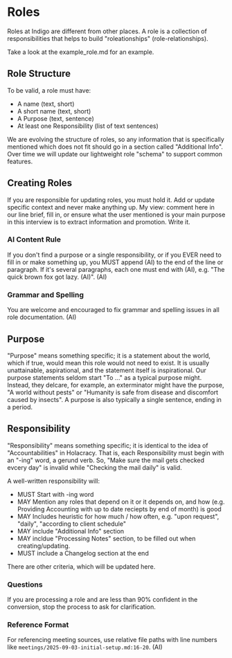 # Roles

Roles at Indigo are different from other places. A role is a collection of responsibilities that helps to build "roleationships" (role-relationships).

Take a look at the example_role.md for an example.

## Role Structure

To be valid, a role must have:

- A name (text, short)
- A short name (text, short)
- A Purpose (text, sentence)
- At least one Responsibility (list of text sentences)

We are evolving the structure of roles, so any information that is specifically mentioned which does not fit should go in a section called "Additional Info".  Over time we will update our lightweight role "schema" to support common features.

## Creating Roles

If you are responsible for updating roles, you must hold it. Add or update specific context and never make anything up. My view: comment here in our line brief, fill in, or ensure what the user mentioned is your main purpose in this interview is to extract information and promotion. Write it.

### AI Content Rule

If you don't find a purpose or a single responsibility, or if you EVER need to fill in or make something up, you MUST append (AI) to the end of the line or paragraph. If it's several paragraphs, each one must end with (AI), e.g. "The quick brown fox got lazy. (AI)". (AI)

### Grammar and Spelling

You are welcome and encouraged to fix grammar and spelling issues in all role documentation. (AI)

## Purpose

"Purpose" means something specific; it is a statement about the world, which if true, would mean this role would not need to exist. It is usually unattainable, aspirational, and the statement itself is inspirational.  Our purpose statements seldom start "To ..." as a typical purpose might. Instead, they delcare, for example, an exterminator might have the purpose, "A world without pests" or "Humanity is safe from disease and discomfort caused by insects". A purpose is also typically a single sentence, ending in a period.

## Responsibility

"Responsibility" means something specific; it is identical to the idea of "Accountabilities" in Holacracy. That is, each Responsibility must begin with an "-ing" word, a gerund verb.  So, "Make sure the mail gets checked evcery day" is invalid while "Checking the mail daily" is valid.

A well-written responsibility will:

- MUST Start with -ing word
- MAY Mention any roles that depend on it or it depends on, and how (e.g. Providing Accounting with up to date reciepts by end of month) is good
- MAY Includes heuristic for how much / how often, e.g. "upon request", "daily", "according to client schedule"
- MAY include "Additional Info" section
- MAY incldue "Processing Notes" section, to be filled out when creating/updating.
- MUST include a Changelog section at the end

There are other criteria, which will be updated here.

### Questions

If you are processing a role and are less than 90% confident in the conversion, stop the process to ask for clarification.

### Reference Format

For referencing meeting sources, use relative file paths with line numbers like `meetings/2025-09-03-initial-setup.md:16-20`. (AI)


